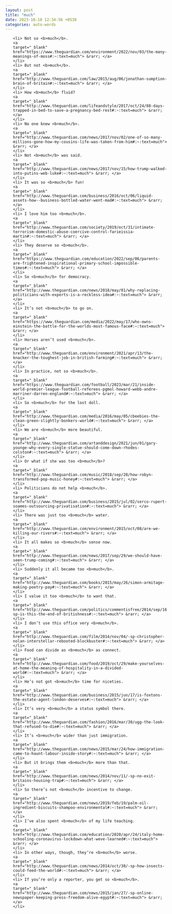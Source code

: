 ```yaml
---
layout: post
title: "much"
date: 2023-10-10 12:34:56 +0530
categories: auto-words
---
```

<ol>

    <li> Not so <b>much</b>.
    <a 
    target="_blank" 
    href="https://www.theguardian.com/environment/2022/nov/03/the-many-meanings-of-moss#:~:text=much"> &rarr; </a>
    </li>
    <li> But not <b>much</b>.
    <a 
    target="_blank" 
    href="http://www.theguardian.com/law/2015/aug/06/jonathan-sumption-brain-of-britain#:~:text=much"> &rarr; </a>
    </li>
    <li> How <b>much</b> fluid?
    <a 
    target="_blank" 
    href="http://www.theguardian.com/lifeandstyle/2017/oct/24/88-days-trapped-in-bed-to-save-a-pregnancy-bed-rest#:~:text=much"> &rarr; </a>
    </li>
    <li> No one knew <b>much</b>.
    <a 
    target="_blank" 
    href="http://www.theguardian.com/news/2017/nov/02/one-of-so-many-millions-gone-how-my-cousins-life-was-taken-from-him#:~:text=much"> &rarr; </a>
    </li>
    <li> Not <b>much</b> was said.
    <a 
    target="_blank" 
    href="http://www.theguardian.com/news/2017/nov/15/how-trump-walked-into-putins-web-luke#:~:text=much"> &rarr; </a>
    </li>
    <li> It was so <b>much</b> fun!
    <a 
    target="_blank" 
    href="http://www.theguardian.com/business/2016/oct/06/liquid-assets-how--business-bottled-water-went-mad#:~:text=much"> &rarr; </a>
    </li>
    <li> I love him too <b>much</b>.
    <a 
    target="_blank" 
    href="http://www.theguardian.com/society/2019/oct/31/intimate-terrorism-domestic-abuse-coercive-control-farieissia-martin#:~:text=much"> &rarr; </a>
    </li>
    <li> They deserve so <b>much</b>.
    <a 
    target="_blank" 
    href="https://www.theguardian.com/education/2022/sep/06/parents-are-frightened-inspirational-primary-school-impossible-times#:~:text=much"> &rarr; </a>
    </li>
    <li> So <b>much</b> for democracy.
    <a 
    target="_blank" 
    href="http://www.theguardian.com/news/2018/may/01/why-replacing-politicians-with-experts-is-a-reckless-idea#:~:text=much"> &rarr; </a>
    </li>
    <li> It’s not <b>much</b> to go on.
    <a 
    target="_blank" 
    href="https://www.theguardian.com/media/2022/may/17/who-owns-einstein-the-battle-for-the-worlds-most-famous-face#:~:text=much"> &rarr; </a>
    </li>
    <li> Horses aren’t used <b>much</b>.
    <a 
    target="_blank" 
    href="http://www.theguardian.com/environment/2021/apr/13/the-knacker-the-toughest-job-in-british-farming#:~:text=much"> &rarr; </a>
    </li>
    <li> In practice, not so <b>much</b>.
    <a 
    target="_blank" 
    href="https://www.theguardian.com/football/2023/mar/21/inside-world-premier-league-football-referees-pgmol-howard-webb-andre-marriner-darren-england#:~:text=much"> &rarr; </a>
    </li>
    <li> So <b>much</b> for the lost doll.
    <a 
    target="_blank" 
    href="http://www.theguardian.com/media/2016/may/05/cbeebies-the-clean-green-slightly-bonkers-world#:~:text=much"> &rarr; </a>
    </li>
    <li> We are <b>much</b> more beautiful.
    <a 
    target="_blank" 
    href="http://www.theguardian.com/artanddesign/2021/jun/01/gary-younge-why-every-single-statue-should-come-down-rhodes-colston#:~:text=much"> &rarr; </a>
    </li>
    <li> Or what if she was too <b>much</b>?
    <a 
    target="_blank" 
    href="http://www.theguardian.com/music/2018/sep/28/how-robyn-transformed-pop-music-honey#:~:text=much"> &rarr; </a>
    </li>
    <li> Politicians do not help <b>much</b>.
    <a 
    target="_blank" 
    href="http://www.theguardian.com/business/2015/jul/02/serco-rupert-soames-outsourcing-privatisation#:~:text=much"> &rarr; </a>
    </li>
    <li> There was just too <b>much</b> water.
    <a 
    target="_blank" 
    href="http://www.theguardian.com/environment/2015/oct/08/are-we-killing-our-rivers#:~:text=much"> &rarr; </a>
    </li>
    <li> It all makes so <b>much</b> sense now.
    <a 
    target="_blank" 
    href="http://www.theguardian.com/news/2017/sep/29/we-should-have-seen-trump-coming#:~:text=much"> &rarr; </a>
    </li>
    <li> Suddenly it all became too <b>much</b>.
    <a 
    target="_blank" 
    href="http://www.theguardian.com/books/2015/may/26/simon-armitage-making-poetry-pay#:~:text=much"> &rarr; </a>
    </li>
    <li> I value it too <b>much</b> to want that.
    <a 
    target="_blank" 
    href="http://www.theguardian.com/politics/commentisfree/2014/sep/16/-sp-is-this-the-end-of-britishness#:~:text=much"> &rarr; </a>
    </li>
    <li> I don’t use this office very <b>much</b>.
    <a 
    target="_blank" 
    href="http://www.theguardian.com/film/2014/nov/04/-sp-christopher-nolan-interstellar-rebooted-blockbuster#:~:text=much"> &rarr; </a>
    </li>
    <li> Food can divide as <b>much</b> as connect.
    <a 
    target="_blank" 
    href="http://www.theguardian.com/food/2019/oct/29/make-yourselves-at-home-the-meaning-of-hospitality-in-a-divided-world#:~:text=much"> &rarr; </a>
    </li>
    <li> He’s not got <b>much</b> time for niceties.
    <a 
    target="_blank" 
    href="http://www.theguardian.com/business/2015/jun/17/is-foxtons-the-estate-agent-london-deserves#:~:text=much"> &rarr; </a>
    </li>
    <li> It’s very <b>much</b> a status symbol there.
    <a 
    target="_blank" 
    href="http://www.theguardian.com/fashion/2016/mar/30/ugg-the-look-that-refused-to-die#:~:text=much"> &rarr; </a>
    </li>
    <li> It’s <b>much</b> wider than just immigration.
    <a 
    target="_blank" 
    href="http://www.theguardian.com/news/2015/mar/24/how-immigration-came-to-haunt-labour-inside-story#:~:text=much"> &rarr; </a>
    </li>
    <li> But it brings them <b>much</b> more than that.
    <a 
    target="_blank" 
    href="http://www.theguardian.com/news/2014/nov/11/-sp-no-exit-britains-housing-trap#:~:text=much"> &rarr; </a>
    </li>
    <li> So there’s not <b>much</b> incentive to change.
    <a 
    target="_blank" 
    href="http://www.theguardian.com/news/2019/feb/19/palm-oil-ingredient-biscuits-shampoo-environmental#:~:text=much"> &rarr; </a>
    </li>
    <li> I’ve also spent <b>much</b> of my life teaching.
    <a 
    target="_blank" 
    href="http://www.theguardian.com/education/2020/apr/24/italy-home-schooling-coronavirus-lockdown-what-weve-learned#:~:text=much"> &rarr; </a>
    </li>
    <li> In other ways, though, they’re <b>much</b> worse.
    <a 
    target="_blank" 
    href="http://www.theguardian.com/news/2014/oct/30/-sp-how-insects-could-feed-the-world#:~:text=much"> &rarr; </a>
    </li>
    <li> If you’re only a reporter, you get so <b>much</b>.
    <a 
    target="_blank" 
    href="http://www.theguardian.com/news/2015/jan/27/-sp-online-newspaper-keeping-press-freedom-alive-egypt#:~:text=much"> &rarr; </a>
    </li>